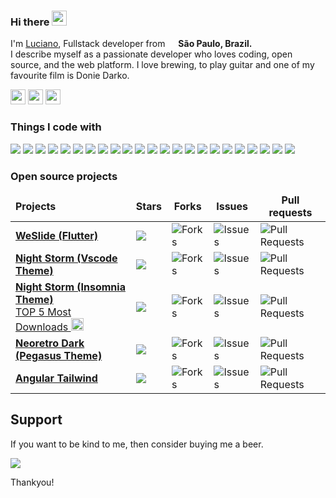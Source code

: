 ### Hi there <img src="https://wefixit.com.br/signature/images/hi.gif" width="24px"> 
<p>I'm <a href="https://lanno.dev">Luciano</a>, Fullstack developer from <img src="https://cdn-icons-png.flaticon.com/512/197/197386.png" width="13"/> <b>São Paulo, Brazil. </b><br>
I describe myself as a passionate developer who loves coding, open source, and the web platform. I love brewing, to play guitar and one of my favourite film is Donie Darko.</p>

<a href="https://www.linkedin.com/in/lucianowork"><img height= "24" src= "https://img.shields.io/badge/LinkedIn-0e76a8?style=for-the-badge&logo=linkedin&logoColor=white"></a>
<a href="https://www.instagram.com/lanno__"><img height= "24" src= "https://img.shields.io/badge/Instagram-833AB4?style=for-the-badge&logo=instagram&logoColor=white"></a>
<a href="mailto:workingluciano@gmail.com"><img height= "24" src= "https://img.shields.io/badge/Gmail-EA4335?style=for-the-badge&logo=gmail&logoColor=white"></a>

<h3>Things I code with</h3>
<p>
    <img src= "https://img.shields.io/badge/Dart-ef4444?style=flat-square&logo=dart&logoColor=white">
    <img src= "https://img.shields.io/badge/JavaScript-f97316?style=flat-square&logo=javascript&logoColor=white">
    <img src= "https://img.shields.io/badge/C%23-f59e0b?style=flat-square&logo=c-sharp&logoColor=white">
    <img src= "https://img.shields.io/badge/PHP-eab308?style=flat-square&logo=php&logoColor=white">
    <img src= "https://img.shields.io/badge/TypeScript-84cc16?style=flat-square&logo=typescript&logoColor=white">
    <img src= "https://img.shields.io/badge/Laravel-22c55e?style=flat-square&logo=laravel&logoColor=white">
    <img src= "https://img.shields.io/badge/Flutter-10b981?style=flat-square&logo=flutter&logoColor=white">
    <img src= "https://img.shields.io/badge/Angular-14b8a6?style=flat-square&logo=angular&logoColor=white">
    <img src= "https://img.shields.io/badge/AngularJS-06b6d4?style=flat-square&logo=angularjs&logoColor=white">
    <img src= "https://img.shields.io/badge/Bootstrap-0ea5e9?style=flat-square&logo=bootstrap&logoColor=white">
    <img src= "https://img.shields.io/badge/Node.js-3b82f6?style=flat-square&logo=nodedotjs&logoColor=white">
    <img src= "https://img.shields.io/badge/HTML5-6366f1?style=flat-square&logo=html5&logoColor=white">
    <img src= "https://img.shields.io/badge/CSS3-8b5cf6?style=flat-square&logo=css3&logoColor=white">
    <img src= "https://img.shields.io/badge/jQuery-a855f7?style=flat-square&logo=jquery&logoColor=white">
    <img src= "https://img.shields.io/badge/SQLite-d946ef?style=flat-square&logo=sqlite&logoColor=white">
    <img src= "https://img.shields.io/badge/MySQL-ec4899?style=flat-square&logo=mysql&logoColor=white">
    <img src= "https://img.shields.io/badge/Microsoft_SQL-f43f5e?style=flat-square&logo=microsoft-sql-server&logoColor=white">
    <img src= "https://img.shields.io/badge/VS_Code-f97316?style=flat-square&logo=visual%20studio%20code&logoColor=white">
    <!-- <img src= "https://img.shields.io/badge/npm-7c3aed?style=flat-square&logo=npm&logoColor=white"> -->
    <img src= "https://img.shields.io/badge/Apache-f59e0b?style=flat-square&logo=apache&logoColor=white">
    <img src= "https://img.shields.io/badge/Git-eab308?style=flat-square&logo=git&logoColor=white">
    <img src= "https://img.shields.io/badge/Windows-84cc16?style=flat-square&logo=windows&logoColor=white">
    <img src="https://img.shields.io/badge/-Brave-22c55e?style=flat-square&logo=brave&logoColor=white" />
    <img src="https://img.shields.io/badge/-Insomnia-10b981?style=flat-square&logo=insomnia&logoColor=white" />
<p>

<h3>Open source projects</h3>
<table>
  <thead align="center">
    <tr border: none;>
      <td align="left"><b>Projects</b></td>
      <td><b>Stars</b></td>
      <td><b>Forks</b></td>
      <td><b>Issues</b></td>
      <td><b>Pull requests</b></td>
    </tr>
  </thead>
  <tbody>
    <tr>
      <td>
        <a href="https://github.com/luciano-work/we_slide">
          <b>WeSlide (Flutter)</b>
        </a>
      </td>
      <td>
        <img src="https://img.shields.io/github/stars/luciano-work/we_slide?colorA=fbbf24&colorB=fbbf24&style=flat-square">
      </td>
      <td>
        <img alt="Forks" src="https://img.shields.io/github/forks/luciano-work/we_slide?colorA=4ade80&colorB=4ade80&style=flat-square"/>
      </td>
      <td>
        <img alt="Issues" src="https://img.shields.io/github/issues/luciano-work/we_slide?colorA=ef4444&colorB=ef4444&style=flat-square"/>
      </td>
      <td>
        <img alt="Pull Requests" src="https://img.shields.io/github/issues-pr/luciano-work/we_slide?colorA=7c3aed&colorB=7c3aed&style=flat-square"/>
      </td>
    </tr>
    <tr>
      <td>
        <a href="https://github.com/luciano-work/night-storm-theme">
          <b>Night Storm (Vscode Theme)</b>
        </a>
      </td>
      <td>
        <img src="https://img.shields.io/github/stars/luciano-work/night-storm-theme?colorA=fbbf24&colorB=fbbf24&style=flat-square">
      </td>
      <td>
        <img alt="Forks" src="https://img.shields.io/github/forks/luciano-work/night-storm-theme?colorA=4ade80&colorB=4ade80&style=flat-square"/>
      </td>
      <td>
        <img alt="Issues" src="https://img.shields.io/github/issues/luciano-work/night-storm-theme?colorA=ef4444&colorB=ef4444&style=flat-square"/>
      </td>
      <td>
        <img alt="Pull Requests" src="https://img.shields.io/github/issues-pr/luciano-work/night-storm-theme?colorA=7c3aed&colorB=7c3aed&style=flat-square"/>
      </td>
    </tr>
    <tr>
      <td>
        <a href="https://github.com/luciano-work/insomnia-plugin-theme-night-storm">
          <b>Night Storm (Insomnia Theme)</b></br>
            TOP 5 Most Downloads 
            <img src="https://cdn-icons.flaticon.com/png/512/2450/premium/2450311.png?token=exp=1653491761~hmac=4f1df51d9de0b1b1e8465cd1a12198d3" width="20"/>
        </a>
      </td>
      <td>
        <img src="https://img.shields.io/github/stars/luciano-work/insomnia-plugin-theme-night-storm?colorA=fbbf24&colorB=fbbf24&style=flat-square">
      </td>
      <td>
        <img alt="Forks" src="https://img.shields.io/github/forks/luciano-work/insomnia-plugin-theme-night-storm?colorA=4ade80&colorB=4ade80&style=flat-square"/>
      </td>
      <td>
        <img alt="Issues" src="https://img.shields.io/github/issues/luciano-work/insomnia-plugin-theme-night-storm?colorA=ef4444&colorB=ef4444&style=flat-square"/>
      </td>
      <td>
        <img alt="Pull Requests" src="https://img.shields.io/github/issues-pr/luciano-work/insomnia-plugin-theme-night-storm?colorA=7c3aed&colorB=7c3aed&style=flat-square"/>
      </td>
    </tr>
    <tr>
      <td>
        <a href="https://github.com/luciano-work/neoretro">
          <b>Neoretro Dark (Pegasus Theme)</b>
        </a>
      </td>
      <td>
        <img src="https://img.shields.io/github/stars/luciano-work/neoretro?colorA=fbbf24&colorB=fbbf24&style=flat-square">
      </td>
      <td>
        <img alt="Forks" src="https://img.shields.io/github/forks/luciano-work/neoretro?colorA=4ade80&colorB=4ade80&style=flat-square"/>
      </td>
      <td>
        <img alt="Issues" src="https://img.shields.io/github/issues/luciano-work/neoretro?colorA=ef4444&colorB=ef4444&style=flat-square"/>
      </td>
      <td>
        <img alt="Pull Requests" src="https://img.shields.io/github/issues-pr/luciano-work/neoretro?colorA=7c3aed&colorB=7c3aed&style=flat-square"/>
      </td>
    </tr>
    <tr>
      <td>
        <a href="https://github.com/luciano-work/angular-tailwind">
          <b>Angular Tailwind</b>
        </a>
      </td>
      <td>
        <img src="https://img.shields.io/github/stars/luciano-work/angular-tailwind?colorA=fbbf24&colorB=fbbf24&style=flat-square">
      </td>
      <td>
        <img alt="Forks" src="https://img.shields.io/github/forks/luciano-work/angular-tailwind?colorA=4ade80&colorB=4ade80&style=flat-square"/>
      </td>
      <td>
        <img alt="Issues" src="https://img.shields.io/github/issues/luciano-work/angular-tailwind?colorA=ef4444&colorB=ef4444&style=flat-square"/>
      </td>
      <td>
        <img alt="Pull Requests" src="https://img.shields.io/github/issues-pr/luciano-work/angular-tailwind?colorA=7c3aed&colorB=7c3aed&style=flat-square"/>
      </td>
    </tr>
  </tbody>
</table>


## Support
If you want to be kind to me, then consider buying me a beer.

<a href="https://www.buymeacoffee.com/lanno"><img src="https://img.buymeacoffee.com/button-api/?text=Buy me a beer&slug=lanno&button_colour=fbbf24&font_colour=000000&font_family=Lato&outline_colour=000000&coffee_colour=fbbf24"></a>

Thankyou!
